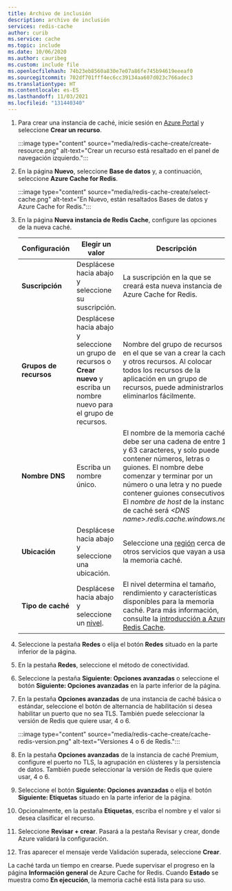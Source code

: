 ```yaml
---
title: Archivo de inclusión
description: archivo de inclusión
services: redis-cache
author: curib
ms.service: cache
ms.topic: include
ms.date: 10/06/2020
ms.author: cauribeg
ms.custom: include file
ms.openlocfilehash: 74b23eb8560a830e7e07a86fe745b94619eeeaf0
ms.sourcegitcommit: 702df701fff4ec6cc39134aa607d023c766adec3
ms.translationtype: HT
ms.contentlocale: es-ES
ms.lasthandoff: 11/03/2021
ms.locfileid: "131440340"
---
```

1. Para crear una instancia de caché, inicie sesión en [Azure Portal](https://portal.azure.com) y seleccione **Crear un recurso**.

    :::image type="content" source="media/redis-cache-create/create-resource.png" alt-text="Crear un recurso está resaltado en el panel de navegación izquierdo.":::

1. En la página **Nuevo**, seleccione **Base de datos** y, a continuación, seleccione **Azure Cache for Redis**.

    :::image type="content" source="media/redis-cache-create/select-cache.png" alt-text="En Nuevo, están resaltados Bases de datos y Azure Cache for Redis.":::

1. En la página **Nueva instancia de Redis Cache**, configure las opciones de la nueva caché.

   | Configuración      | Elegir un valor  | Descripción |
   | ------------ |  ------- | -------------------------------------------------- |
   | **Suscripción** | Desplácese hacia abajo y seleccione su suscripción. | La suscripción en la que se creará esta nueva instancia de Azure Cache for Redis. |
   | **Grupos de recursos** | Desplácese hacia abajo y seleccione un grupo de recursos o **Crear nuevo** y escriba un nombre nuevo para el grupo de recursos. | Nombre del grupo de recursos en el que se van a crear la caché y otros recursos. Al colocar todos los recursos de la aplicación en un grupo de recursos, puede administrarlos o eliminarlos fácilmente. |
   | **Nombre DNS** | Escriba un nombre único. | El nombre de la memoria caché debe ser una cadena de entre 1 y 63 caracteres, y solo puede contener números, letras o guiones. El nombre debe comenzar y terminar por un número o una letra y no puede contener guiones consecutivos. El *nombre de host* de la instancia de caché será *\<DNS name>.redis.cache.windows.net*. |
   | **Ubicación** | Desplácese hacia abajo y seleccione una ubicación. | Seleccione una [región](https://azure.microsoft.com/regions/) cerca de otros servicios que vayan a usar la memoria caché. |
   | **Tipo de caché** | Desplácese hacia abajo y seleccione un [nivel](https://azure.microsoft.com/pricing/details/cache/). |  El nivel determina el tamaño, rendimiento y características disponibles para la memoria caché. Para más información, consulte la [introducción a Azure Redis Cache](../cache-overview.md). |

1. Seleccione la pestaña **Redes** o elija el botón **Redes** situado en la parte inferior de la página.

1. En la pestaña **Redes**, seleccione el método de conectividad.

1. Seleccione la pestaña **Siguiente: Opciones avanzadas** o seleccione el botón **Siguiente: Opciones avanzadas** en la parte inferior de la página.

1. En la pestaña **Opciones avanzadas** de una instancia de caché básica o estándar, seleccione el botón de alternancia de habilitación si desea habilitar un puerto que no sea TLS. También puede seleccionar la versión de Redis que quiere usar, 4 o 6.

    :::image type="content" source="media/redis-cache-create/cache-redis-version.png" alt-text="Versiones 4 o 6 de Redis.":::

1. En la pestaña **Opciones avanzadas** de la instancia de caché Premium, configure el puerto no TLS, la agrupación en clústeres y la persistencia de datos. También puede seleccionar la versión de Redis que quiere usar, 4 o 6.

1. Seleccione el botón **Siguiente: Opciones avanzadas** o elija el botón **Siguiente: Etiquetas** situado en la parte inferior de la página.

1. Opcionalmente, en la pestaña **Etiquetas**, escriba el nombre y el valor si desea clasificar el recurso.

1. Seleccione **Revisar + crear**. Pasará a la pestaña Revisar y crear, donde Azure validará la configuración.

1. Tras aparecer el mensaje verde Validación superada, seleccione **Crear**.

La caché tarda un tiempo en crearse. Puede supervisar el progreso en la página **Información general** de Azure Cache for Redis. Cuando **Estado** se muestra como **En ejecución**, la memoria caché está lista para su uso.

<!-- Comment to dirty file. -->